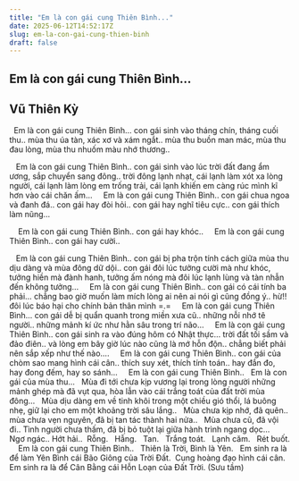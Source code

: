 ```yaml
---
title: "Em là con gái cung Thiên Bình..."
date: 2025-06-12T14:52:17Z
slug: em-la-con-gai-cung-thien-binh
draft: false
---
```


## Em là con gái cung Thiên Bình...

## Vũ Thiên Kỳ

​ ​ ​Em là con gái cung Thiên Bình… con gái sinh vào tháng chín, tháng cuối thu.. mùa thu úa tàn, xác xơ và xám ngắt.. mùa thu buồn man mác, mùa thu đau lòng, mùa thu nhuốm màu nhớ thương.. ​ 
 
 ​ ​ ​ Em là con gái cung Thiên Bình.. con gái sinh vào lúc trời đất đang ẩm ương, sắp chuyển sang đông.. trời đông lạnh nhạt, cái lạnh làm xót xa lòng người, cái lạnh làm lòng em trống trải, cái lạnh khiến em càng rúc mình kĩ hơn vào cái chăn ấm… ​ ​ ​ ​ Em là con gái cung Thiên Bình.. con gái chua ngoa và đanh đá.. con gái hay đòi hỏi.. con gái hay nghĩ tiêu cực.. con gái thích làm nũng… ​ 
 
 ​ ​ ​ ​ Em là con gái cung Thiên Bình.. con gái hay khóc.. ​ ​ ​ ​ Em là con gái cung Thiên Bình.. con gái hay cười.. ​ 
 
 ​ ​ ​ Em là con gái cung Thiên Bình.. con gái bị pha trộn tính cách giữa mùa thu dịu dàng và mùa đông dữ dội.. con gái đôi lúc tưởng cười mà như khóc, tưởng hiền mà đành hanh, tưởng ấm nóng mà đôi lúc lạnh lùng và tàn nhẫn đến không tưởng… ​ ​ ​ ​ Em là con gái cung Thiên Bình.. con gái có cái tính ba phải… chẳng bao giờ muốn làm mích lòng ai nên ai nói gì cũng đồng ý.. hừ!! đôi lúc báo hại cho chính bản thân mình =.= ​ ​ ​ ​ Em là con gái cung Thiên Bình… con gái dễ bị quẩn quanh trong miền xưa cũ.. những nỗi nhớ tê người.. những mảnh kí ức như hằn sâu trong trí não… ​ ​ ​ ​ Em là con gái cung Thiên Bình.. con gái sinh ra vào đúng hôm có Nhật thực… trời đất tối sầm và đảo điên.. và lòng em bây giờ lúc nào cũng là mớ hỗn độn.. chẳng biết phải nên sắp xếp như thế nào…. ​ ​ ​ ​ Em là con gái cung Thiên Bình.. con gái của chòm sao mang hình cái cân.. thích suy xét, thích tính toán.. hay đắn đo, hay đong đếm, hay so sánh… ​ ​ ​ ​ Em là con gái cung Thiên Bình.. ​ ​ Em là con gái của mùa thu… ​ ​ Mùa đi tới chưa kịp vương lại trong lòng người những mảnh ghép mà đã vụt qua, hòa lẫn vào cái trắng toát của đất trời mùa đông… ​ ​ Mùa dịu dàng em về tinh khôi trong một chiều gió thổi, lá buông nhẹ, giữ lại cho em một khoảng trời sâu lắng.. ​ ​ Mùa chưa kịp nhớ, đã quên.. mùa chưa vẹn nguyên, đã bị tan tác thành hai nửa.. ​ ​ Mùa chưa cũ, đã vội đi.. Tình người chưa thấm, đã bị bỏ tuột lại giữa hành trình ngang dọc… ​ ​ ​ ​ Ngơ ngác.. Hớt hải.. ​ ​ Rỗng. ​ ​ Hẫng. ​ ​ Tan. ​ ​ Trắng toát. ​ ​ Lạnh căm. ​ ​ Rét buốt. ​ ​ ​ ​ Em là con gái cung Thiên Bình.. ​ ​ Thiên là Trời, Bình là Yên. ​ ​ Em sinh ra là để làm Yên Bình cái Bão Giông của Trời Đất.​ ​ Cung hoàng đạo hình cái cân. ​ ​ Em sinh ra là để Cân Bằng cái Hỗn Loạn của Đất Trời.​ ​(Sưu tầm)​